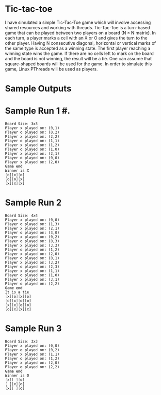 # Tic-tac-toe #


I have simulated a simple Tic-Tac-Toe game which will involve accessing shared resources and working with threads. Tic-Tac-Toe is a turn-based game that can be played between two players on a board (N × N matrix). In each turn, a player marks a cell with an X or O and gives the turn to the other player. Having N consecutive diagonal, horizontal or vertical marks of the same type is accepted as a winning state. The first player reaching a winning state wins the game. If there are no cells left to mark on the board and the board is not winning, the result will be a tie. One can assume that square-shaped boards will be used for the game. In order to simulate this game, Linux PThreads will be used as players. 


# Sample Outputs #

   # Sample Run 1 #. 

    Board Size: 3x3
    Player x played on: (0,1)
    Player o played on: (0,2)
    Player x played on: (2,2)
    Player o played on: (1,1)
    Player x played on: (1,2)
    Player o played on: (1,0)
    Player x played on: (2,1)
    Player o played on: (0,0)
    Player x played on: (2,0)
    Game end
    Winner is X
    [o][x][o]
    [o][o][x]
    [x][x][x]

   # Sample Run 2 #

    Board Size: 4x4
    Player x played on: (0,0)
    Player o played on: (1,3)
    Player x played on: (2,1)
    Player o played on: (3,0)
    Player x played on: (0,2)
    Player o played on: (0,3)
    Player x played on: (3,3)
    Player o played on: (1,2)
    Player x played on: (2,0)
    Player o played on: (0,1)
    Player x played on: (3,2)
    Player o played on: (2,3)
    Player x played on: (1,1)
    Player o played on: (1,0)
    Player x played on: (3,1)
    Player o played on: (2,2)
    Game end
    It is a tie
    [x][o][x][o]
    [o][x][o][o]
    [x][x][o][o]
    [o][x][x][x]

   # Sample Run 3 #

    Board Size: 3x3
    Player x played on: (0,0)
    Player o played on: (0,2)
    Player x played on: (1,1)
    Player o played on: (1,2)
    Player x played on: (2,0)
    Player o played on: (2,2)
    Game end
    Winner is O
    [x][ ][o]
    [ ][x][o]
    [x][ ][o]





